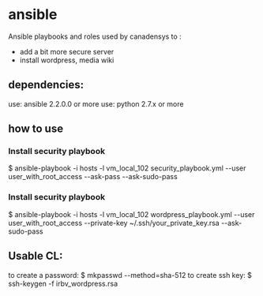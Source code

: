 # ansible
Ansible playbooks and roles used by canadensys to :
- add a bit more secure server
- install wordpress, media wiki

## dependencies:
use: ansible 2.2.0.0 or more
use: python 2.7.x or more

## how to use
### Install security playbook
$ ansible-playbook -i hosts -l vm_local_102 security_playbook.yml --user user_with_root_access --ask-pass --ask-sudo-pass

### Install security playbook
$ ansible-playbook -i hosts -l vm_local_102 wordpress_playbook.yml --user user_with_root_access  --private-key ~/.ssh/your_private_key.rsa --ask-sudo-pass

## Usable CL:
to create a password:
$ mkpasswd --method=sha-512
to create ssh key:
$ ssh-keygen -f irbv_wordpress.rsa

